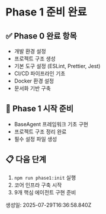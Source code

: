 # Phase 1 준비 완료

## ✅ Phase 0 완료 항목
- 개발 환경 설정
- 프로젝트 구조 생성
- 기본 도구 설정 (ESLint, Prettier, Jest)
- CI/CD 파이프라인 기초
- Docker 환경 설정
- 문서화 기반 구축

## 🚀 Phase 1 시작 준비
- BaseAgent 프레임워크 기초 구현
- 프로젝트 구조 정리 완료
- 필수 설정 파일 생성

## 📋 다음 단계
1. `npm run phase1:init` 실행
2. 코어 인프라 구축 시작
3. 9개 핵심 에이전트 구현 준비

생성일: 2025-07-29T16:36:58.840Z
